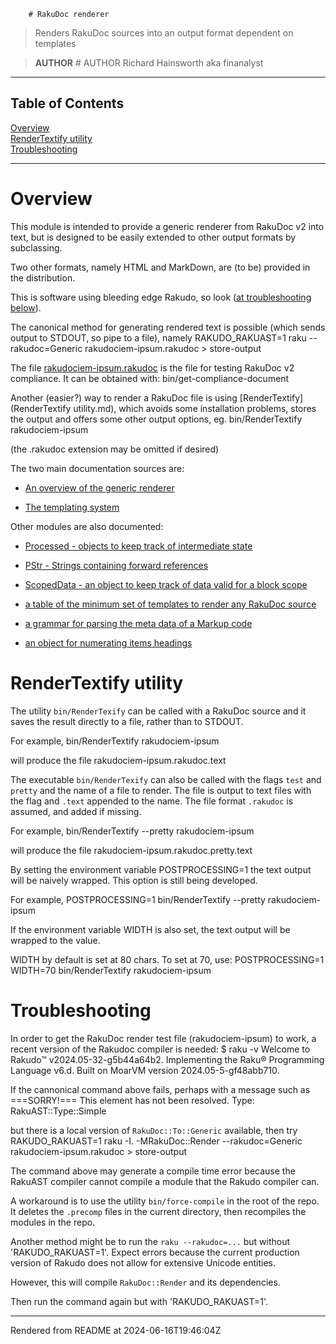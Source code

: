         # RakuDoc renderer
>Renders RakuDoc sources into an output format dependent on templates


> **AUTHOR** # AUTHOR
Richard Hainsworth aka finanalyst


----
## Table of Contents
[Overview](#overview)  
[RenderTextify utility](#rendertextify-utility)  
[Troubleshooting](#troubleshooting-0)  

----
# Overview
This module is intended to provide a generic renderer from RakuDoc v2 into text, but is designed to be easily extended to other output formats by subclassing.

Two other formats, namely HTML and MarkDown, are (to be) provided in the distribution.

This is software using bleeding edge Rakudo, so look ([at troubleshooting below](troubleshooting)).

The canonical method for generating rendered text is possible (which sends output to STDOUT, so pipe to a file), namely RAKUDO_RAKUAST=1 raku --rakudoc=Generic rakudociem-ipsum.rakudoc > store-output

The file [rakudociem-ipsum.rakudoc](https://github.com/Raku/RakuDoc-GAMMA/blob/main/rakudociem-ipsum.rakudoc) is the file for testing RakuDoc v2 compliance. It can be obtained with: bin/get-compliance-document

Another (easier?) way to render a RakuDoc file is using [RenderTextify](RenderTextify utility.md), which avoids some installation problems, stores the output and offers some other output options, eg. bin/RenderTextify rakudociem-ipsum

(the .rakudoc extension may be omitted if desired)

The two main documentation sources are:

*  [An overview of the generic renderer](Render.md)

*  [The templating system](Templates.md)

Other modules are also documented:

*  [Processed - objects to keep track of intermediate state](Processed.md)

*  [PStr - Strings containing forward references](PromiseStrings.md)

*  [ScopedData - an object to keep track of data valid for a block scope](ScopedData.md)

*  [a table of the minimum set of templates to render any RakuDoc source](default-text-templates.md)

*  [a grammar for parsing the meta data of a Markup code](MarkUpMeta.md)

*  [an object for numerating items headings](Numeration.md)

# RenderTextify utility
The utility `bin/RenderTexify` can be called with a RakuDoc source and it saves the result directly to a file, rather than to STDOUT.

For example, bin/RenderTextify rakudociem-ipsum

will produce the file rakudociem-ipsum.rakudoc.text

The executable `bin/RenderTexify` can also be called with the flags `test` and `pretty` and the name of a file to render. The file is output to text files with the flag and `.text` appended to the name. The file format `.rakudoc` is assumed, and added if missing.

For example, bin/RenderTextify --pretty rakudociem-ipsum

will produce the file rakudociem-ipsum.rakudoc.pretty.text

By setting the environment variable POSTPROCESSING=1 the text output will be naively wrapped. This option is still being developed.

For example, POSTPROCESSING=1 bin/RenderTextify --pretty rakudociem-ipsum

If the environment variable WIDTH is also set, the text output will be wrapped to the value.

WIDTH by default is set at 80 chars. To set at 70, use: POSTPROCESSING=1 WIDTH=70 bin/RenderTextify rakudociem-ipsum

# Troubleshooting
In order to get the RakuDoc render test file (rakudociem-ipsum) to work, a recent version of the Rakudoc compiler is needed: $ raku -v Welcome to Rakudo™ v2024.05-32-g5b44a64b2. Implementing the Raku® Programming Language v6.d. Built on MoarVM version 2024.05-5-gf48abb710.

If the cannonical command above fails, perhaps with a message such as ===SORRY!=== This element has not been resolved. Type: RakuAST::Type::Simple

but there is a local version of `RakuDoc::To::Generic` available, then try RAKUDO_RAKUAST=1 raku -I. -MRakuDoc::Render --rakudoc=Generic rakudociem-ipsum.rakudoc > store-output

The command above may generate a compile time error because the RakuAST compiler cannot compile a module that the Rakudo compiler can.

A workaround is to use the utility `bin/force-compile` in the root of the repo. It deletes the `.precomp` files in the current directory, then recompiles the modules in the repo.

Another method might be to run the `raku --rakudoc=...` but without 'RAKUDO_RAKUAST=1'. Expect errors because the current production version of Rakudo does not allow for extensive Unicode entities.

However, this will compile `RakuDoc::Render` and its dependencies.

Then run the command again but with 'RAKUDO_RAKUAST=1'.







----
Rendered from README at 2024-06-16T19:46:04Z